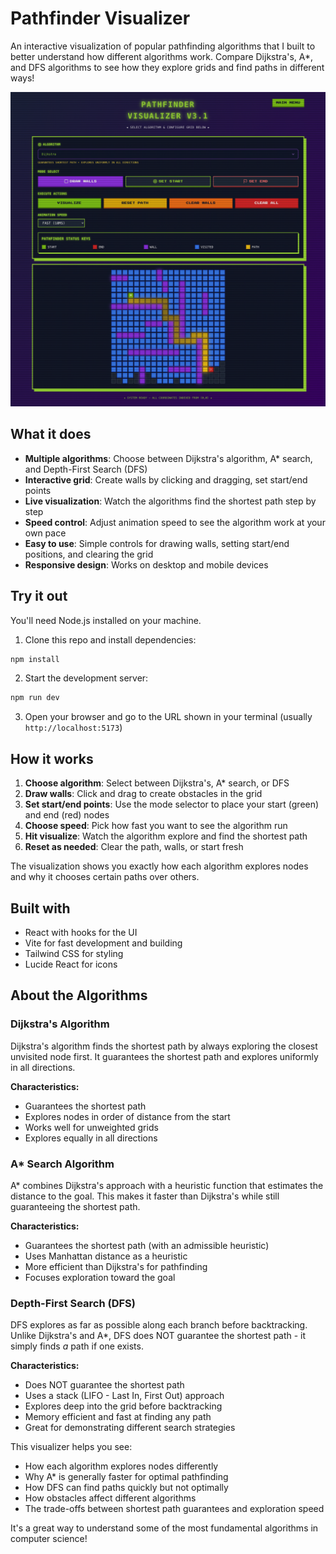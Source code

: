 # Pathfinder Visualizer

An interactive visualization of popular pathfinding algorithms that I built to better understand how different algorithms work. Compare Dijkstra's, A*, and DFS algorithms to see how they explore grids and find paths in different ways!

![Pathfinder Visualizer Demo](./screenshot.png)

## What it does

- **Multiple algorithms**: Choose between Dijkstra's algorithm, A* search, and Depth-First Search (DFS)
- **Interactive grid**: Create walls by clicking and dragging, set start/end points
- **Live visualization**: Watch the algorithms find the shortest path step by step
- **Speed control**: Adjust animation speed to see the algorithm work at your own pace
- **Easy to use**: Simple controls for drawing walls, setting start/end positions, and clearing the grid
- **Responsive design**: Works on desktop and mobile devices

## Try it out

You'll need Node.js installed on your machine.

1. Clone this repo and install dependencies:
```bash
npm install
```

2. Start the development server:
```bash
npm run dev
```

3. Open your browser and go to the URL shown in your terminal (usually `http://localhost:5173`)

## How it works

1. **Choose algorithm**: Select between Dijkstra's, A* search, or DFS
2. **Draw walls**: Click and drag to create obstacles in the grid
3. **Set start/end points**: Use the mode selector to place your start (green) and end (red) nodes
4. **Choose speed**: Pick how fast you want to see the algorithm run
5. **Hit visualize**: Watch the algorithm explore and find the shortest path
6. **Reset as needed**: Clear the path, walls, or start fresh

The visualization shows you exactly how each algorithm explores nodes and why it chooses certain paths over others.

## Built with

- React with hooks for the UI
- Vite for fast development and building
- Tailwind CSS for styling
- Lucide React for icons

## About the Algorithms

### Dijkstra's Algorithm

Dijkstra's algorithm finds the shortest path by always exploring the closest unvisited node first. It guarantees the shortest path and explores uniformly in all directions.

**Characteristics:**
- Guarantees the shortest path
- Explores nodes in order of distance from the start
- Works well for unweighted grids
- Explores equally in all directions

### A* Search Algorithm

A* combines Dijkstra's approach with a heuristic function that estimates the distance to the goal. This makes it faster than Dijkstra's while still guaranteeing the shortest path.

**Characteristics:**
- Guarantees the shortest path (with an admissible heuristic)
- Uses Manhattan distance as a heuristic
- More efficient than Dijkstra's for pathfinding
- Focuses exploration toward the goal

### Depth-First Search (DFS)

DFS explores as far as possible along each branch before backtracking. Unlike Dijkstra's and A*, DFS does NOT guarantee the shortest path - it simply finds *a* path if one exists.

**Characteristics:**
- Does NOT guarantee the shortest path
- Uses a stack (LIFO - Last In, First Out) approach
- Explores deep into the grid before backtracking
- Memory efficient and fast at finding any path
- Great for demonstrating different search strategies

This visualizer helps you see:
- How each algorithm explores nodes differently
- Why A* is generally faster for optimal pathfinding
- How DFS can find paths quickly but not optimally
- How obstacles affect different algorithms
- The trade-offs between shortest path guarantees and exploration speed

It's a great way to understand some of the most fundamental algorithms in computer science!

